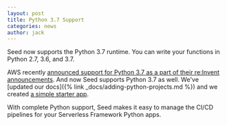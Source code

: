 ```yaml
---
layout: post
title: Python 3.7 Support
categories: news
author: jack
---
```


Seed now supports the Python 3.7 runtime. You can write your functions in Python 2.7, 3.6, and 3.7.

AWS recently [announced support for Python 3.7 as a part of their re:Invent announcements](https://aws.amazon.com/blogs/compute/python-3-7-runtime-now-available-in-aws-lambda/). And now Seed supports Python 3.7 as well. We've [updated our docs]({% link _docs/adding-python-projects.md %}) and we created [a simple starter app](https://github.com/seed-run/serverless-python3.7-starter).

With complete Python support, Seed makes it easy to manage the CI/CD pipelines for your Serverless Framework Python apps.
